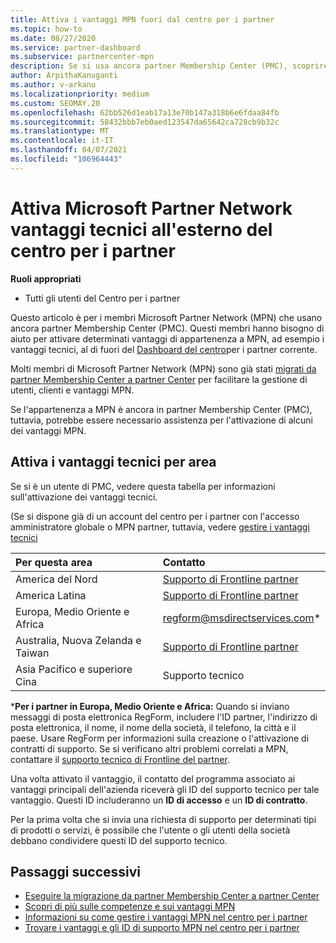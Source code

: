 ```yaml
---
title: Attiva i vantaggi MPN fuori dal centro per i partner
ms.topic: how-to
ms.date: 08/27/2020
ms.service: partner-dashboard
ms.subservice: partnercenter-mpn
description: Se si usa ancora partner Membership Center (PMC), scoprire chi contattare per attivare i vantaggi del supporto tecnico MPN e fornire gli ID di supporto per i vantaggi.
author: ArpithaKanuganti
ms.author: v-arkanu
ms.localizationpriority: medium
ms.custom: SEOMAY.20
ms.openlocfilehash: 62bb526d1eab17a13e70b147a318b6e6fdaa84fb
ms.sourcegitcommit: 58432bbb7eb0aed123547da65642ca728cb9b32c
ms.translationtype: MT
ms.contentlocale: it-IT
ms.lasthandoff: 04/07/2021
ms.locfileid: "106964443"
---
```

# <a name="activate-microsoft-partner-network-technical-benefits-outside-of-partner-center"></a>Attiva Microsoft Partner Network vantaggi tecnici all'esterno del centro per i partner


**Ruoli appropriati**

- Tutti gli utenti del Centro per i partner

Questo articolo è per i membri Microsoft Partner Network (MPN) che usano ancora partner Membership Center (PMC). Questi membri hanno bisogno di aiuto per attivare determinati vantaggi di appartenenza a MPN, ad esempio i vantaggi tecnici, al di fuori del [Dashboard del centro](https://partner.microsoft.com/dashboard)per i partner corrente.

Molti membri di Microsoft Partner Network (MPN) sono già stati [migrati da partner Membership Center a partner Center](prepare-pmc-pc-migration.md) per facilitare la gestione di utenti, clienti e vantaggi MPN.

Se l'appartenenza a MPN è ancora in partner Membership Center (PMC), tuttavia, potrebbe essere necessario assistenza per l'attivazione di alcuni dei vantaggi MPN.

## <a name="activate-technical-benefits-by-region"></a>Attiva i vantaggi tecnici per area

Se si è un utente di PMC, vedere questa tabella per informazioni sull'attivazione dei vantaggi tecnici.

(Se si dispone già di un account del centro per i partner con l'accesso amministratore globale o MPN partner, tuttavia, vedere [gestire i vantaggi tecnici](https://docs.microsoft.com/partner-center/manage-your-partner-network-benefits#manage-technical-benefits)

|Per questa area  | Contatto |
|:--------|:------------|
|America del Nord  | [Supporto di Frontline partner](https://partner.microsoft.com/support?issueid=300-0042)  |
|America Latina  | [Supporto di Frontline partner](https://partner.microsoft.com/support?issueid=300-0042)  |
|Europa, Medio Oriente e Africa  | [regform@msdirectservices.com](mailto:regform@msdirectservices.com)*  |
|Australia, Nuova Zelanda e Taiwan  | [Supporto di Frontline partner](https://partner.microsoft.com/support?issueid=300-0042)  |
|Asia Pacifico e superiore Cina  | Supporto tecnico  |

\***Per i partner in Europa, Medio Oriente e Africa:** Quando si inviano messaggi di posta elettronica RegForm, includere l'ID partner, l'indirizzo di posta elettronica, il nome, il nome della società, il telefono, la città e il paese. Usare RegForm per informazioni sulla creazione o l'attivazione di contratti di supporto. Se si verificano altri problemi correlati a MPN, contattare il [supporto tecnico di Frontline del partner](https://partner.microsoft.com/support?issueid=300-0042).

Una volta attivato il vantaggio, il contatto del programma associato ai vantaggi principali dell'azienda riceverà gli ID del supporto tecnico per tale vantaggio. Questi ID includeranno un **ID di accesso** e un **ID di contratto**. 

Per la prima volta che si invia una richiesta di supporto per determinati tipi di prodotti o servizi, è possibile che l'utente o gli utenti della società debbano condividere questi ID del supporto tecnico.

## <a name="next-steps"></a>Passaggi successivi

- [Eseguire la migrazione da partner Membership Center a partner Center](prepare-pmc-pc-migration.md)
- [Scopri di più sulle competenze e sui vantaggi MPN](learn-about-competencies.md)
- [Informazioni su come gestire i vantaggi MPN nel centro per i partner](manage-your-partner-network-benefits.md)
- [Trovare i vantaggi e gli ID di supporto MPN nel centro per i partner](mpn-find-benefits.md)
